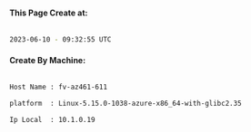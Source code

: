 
   
#### This Page Create at:

```bash

2023-06-10 - 09:32:55 UTC

```

#### Create By Machine:

```bash

Host Name : fv-az461-611

platform  : Linux-5.15.0-1038-azure-x86_64-with-glibc2.35

Ip Local  : 10.1.0.19

```

